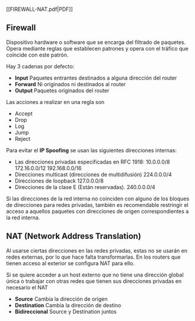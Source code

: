 [[FIREWALL-NAT.pdf|PDF]]

## Firewall
Dispositivo hardware o software que se encarga del filtrado de paquetes.
Opera mediante reglas que establecen patrones y opera con el tráfico que coincide con este patrón.

Hay 3 cadenas por defecto:
+ **Input** Paquetes entrantes destinados a alguna dirección del router
+ **Forward** Ni originados ni destinados al router
+ **Output** Paquetes originados del router

Las acciones a realizar en una regla son
+ Accept
+ Drop
+ Log
+ Jump
+ Reject

Para evitar el **IP Spoofing** se usan las siguientes direcciones internas:
+ Las direcciones privadas especificadas en RFC 1918: 10.0.0.0/8 172.16.0.0/12 192.168.0.0/16 
+ Direcciones multicast (direcciones de multidifusión) 224.0.0.0/4 
+ Direcciones de loopback 127.0.0.0/8
+ Direcciones de la clase E (Están reservadas). 240.0.0.0/4

Si las direcciones de la red interna no coinciden con alguno de los bloques de direcciones para redes privadas, también es recomendable restringir el acceso a aquellos paquetes con direcciones de origen correspondientes a la red interna.

## NAT (Network Address Translation)
Al usarse ciertas direcciones en las redes privadas, estas no se usarán en redes externas, por lo que hace falta transformarlas. En los routers que tienen acceso al exterior se configura NAT para ello. 

Si se quiere acceder a un host externo que no tiene una dirección global única o trabajar con otras redes que tienen sus direcciones privadas en necesario el NAT

+ **Source** Cambia la dirección de origen
+ **Destination** Cambia la dirección de destino
+ **Bidireccional** Source y Destination juntos

